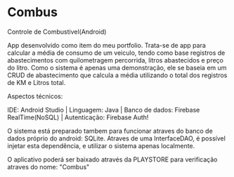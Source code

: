 # Combus
Controle de Combustivel(Android)

App desenvolvido como item do meu portfolio. Trata-se de app para calcular a média de consumo de um veiculo, tendo como base registros de abastecimentos com quilometragem percorrida, litros abastecidos e preço do litro. Como o sistema é apenas uma demonstração, ele se baseia em um CRUD de abastecimento que calcula a média utilizando o total dos registros de KM e Litros total.



Aspectos técnicos:

IDE: Android Studio |
Linguagem: Java |
Banco de dados: Firebase RealTime(NoSQL) |
Autenticação: Firebase Auth! 

O sistema está preparado tambem para funcionar atraves do banco de dados próprio do android: SQLite. Atraves de uma InterfaceDAO, é possível injetar esta dependência, e utilizar o sistema apenas localmente.

O aplicativo poderá ser baixado através da PLAYSTORE para verificação atraves do nome: "Combus"

